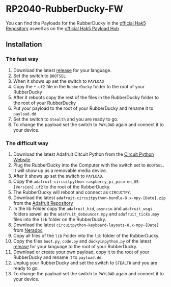 # RP2040-RubberDucky-FW

You can find the Payloads for the RubberDucky in the [official Hak5 Repository](https://github.com/hak5/usbrubberducky-payloads) aswell as on the [official Hak5 Payload Hub](https://hak5.org/blogs/payloads/tagged/usb-rubber-ducky)

## Installation

### The fast way

1. Download the latest [release](https://github.com/MrJSA-Technologies/RP2040-RubberDucky-FW/releases) for your language.
2. Set the switch to `BOOTSEL`
3. When it shows up set the switch to `PAYLOAD`
4. Copy the `*.uf2` file in the `RubberDucky` folder to the root of your RubberDucky
5. After it reboots copy the rest of the files in the RubberDucky folder to the root of your RubberDucky
6. Put your payload to the root of your RubberDucky and rename it to `payload.dd`
7. Set the switch to `Stealth` and you are ready to go.
8. To change the payload set the switch to `PAYLOAD` again and connect it to your device.

### The difficult way

1. Download the latest Adafruit Citcuit Python from the [Circuit Python Website](https://circuitpython.org/board/raspberry_pi_pico/)
2. Plug the RubberDucky into the Computer with the switch set to `BOOTSEL`. It will show up as a removable media device.
3. After it shows up set the switch to `PAYLOAD`.
4. Copy the `adafruit-circuitpython-raspberry_pi_pico-en_US-[Version].uf2` to the root of the RubberDucky.
5. The RubberDucky will reboot and connect as `CIRCUITPY`.
6. Download the latest `adafruit-circuitpython-bundle-8.x-mpy-[Date].zip` from the [Adafruit Repository](https://github.com/adafruit/Adafruit_CircuitPython_Bundle/releases)
7. In the lib Folder copy the `adafruit_hid`, `asyncio` and `adafruit_wsgi` folders aswell as the `adafruit_debouncer.mpy` and `adafruit_ticks.mpy` files into the `lib` folder on the RubberDucky.
8. Download the latest `circuitpython-keyboard-layouts-8.x-mpy-[Date]` from [Neradoc](https://github.com/Neradoc/Circuitpython_Keyboard_Layouts/releases)
9. Copy all files of the `lib` Folder into the `lib` folder of the RubberDucky.
10. Copy the files `boot.py`, `code.py` and `duckyinpython.py` of the latest [release](https://github.com/MrJSA-Technologies/RP2040-RubberDucky-FW/releases) for your language to the root of your RubberDucky.
11. Download or create your own payload, copy it to the root of your RubberDucky and rename it to `payload.dd`.
12. Unplug your RubberDucky and set the switch to `STEALTH` and you are ready to go.
13. To change the payload set the switch to `PAYLOAD` again and connect it to your device.
